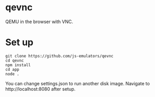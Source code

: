# qevnc
QEMU in the browser with VNC. 

 # Set up
 ```
 git clone https://github.com/js-emulators/qevnc
 cd qevnc
 npm install
 cd app
 node .
 ```
You can change settings.json to run another disk image.
Navigate to http://localhost:8080 after setup.

